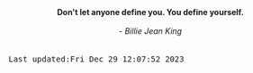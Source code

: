 
<div align="center"><b><span>Don't let anyone define you. You define yourself.</span></b><br><br><i> - Billie Jean King</i></div>
<br><br><kbd>Last updated:Fri Dec 29 12:07:52 2023</kbd>